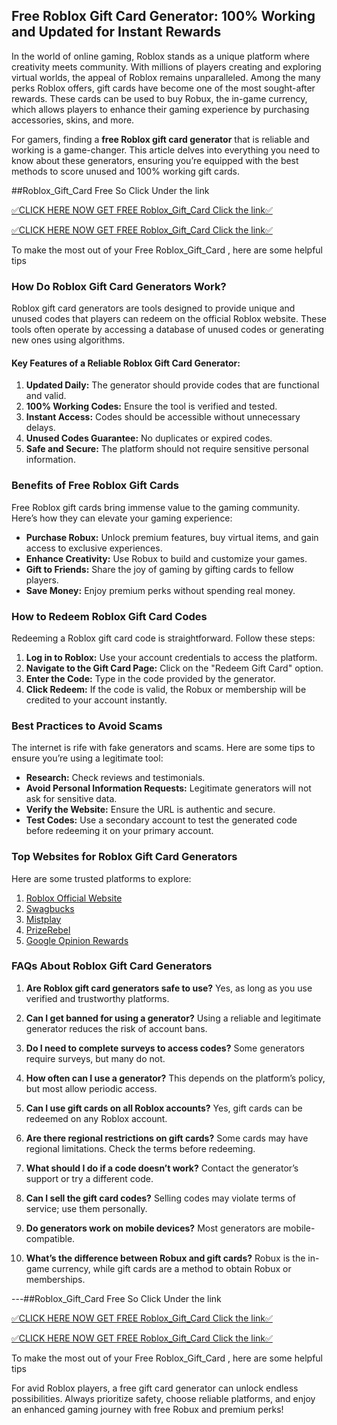 ## Free Roblox Gift Card Generator: 100% Working and Updated for Instant Rewards

In the world of online gaming, Roblox stands as a unique platform where creativity meets community. With millions of players creating and exploring virtual worlds, the appeal of Roblox remains unparalleled. Among the many perks Roblox offers, gift cards have become one of the most sought-after rewards. These cards can be used to buy Robux, the in-game currency, which allows players to enhance their gaming experience by purchasing accessories, skins, and more.

For gamers, finding a **free Roblox gift card generator** that is reliable and working is a game-changer. This article delves into everything you need to know about these generators, ensuring you’re equipped with the best methods to score unused and 100% working gift cards.

##Roblox_Gift_Card Free So Click Under the link

[✅CLICK HERE NOW GET FREE Roblox_Gift_Card Click the link✅](https://dmfarid.com/roblox_gift_card/)

[✅CLICK HERE NOW GET FREE Roblox_Gift_Card Click the link✅](https://dmfarid.com/roblox_gift_card/)

To make the most out of your Free Roblox_Gift_Card ,
here are some helpful tips

### How Do Roblox Gift Card Generators Work?
Roblox gift card generators are tools designed to provide unique and unused codes that players can redeem on the official Roblox website. These tools often operate by accessing a database of unused codes or generating new ones using algorithms.

#### Key Features of a Reliable Roblox Gift Card Generator:
1. **Updated Daily:** The generator should provide codes that are functional and valid.
2. **100% Working Codes:** Ensure the tool is verified and tested.
3. **Instant Access:** Codes should be accessible without unnecessary delays.
4. **Unused Codes Guarantee:** No duplicates or expired codes.
5. **Safe and Secure:** The platform should not require sensitive personal information.

### Benefits of Free Roblox Gift Cards
Free Roblox gift cards bring immense value to the gaming community. Here’s how they can elevate your gaming experience:

- **Purchase Robux:** Unlock premium features, buy virtual items, and gain access to exclusive experiences.
- **Enhance Creativity:** Use Robux to build and customize your games.
- **Gift to Friends:** Share the joy of gaming by gifting cards to fellow players.
- **Save Money:** Enjoy premium perks without spending real money.

### How to Redeem Roblox Gift Card Codes
Redeeming a Roblox gift card code is straightforward. Follow these steps:

1. **Log in to Roblox:** Use your account credentials to access the platform.
2. **Navigate to the Gift Card Page:** Click on the "Redeem Gift Card" option.
3. **Enter the Code:** Type in the code provided by the generator.
4. **Click Redeem:** If the code is valid, the Robux or membership will be credited to your account instantly.

### Best Practices to Avoid Scams
The internet is rife with fake generators and scams. Here are some tips to ensure you’re using a legitimate tool:

- **Research:** Check reviews and testimonials.
- **Avoid Personal Information Requests:** Legitimate generators will not ask for sensitive data.
- **Verify the Website:** Ensure the URL is authentic and secure.
- **Test Codes:** Use a secondary account to test the generated code before redeeming it on your primary account.

### Top Websites for Roblox Gift Card Generators
Here are some trusted platforms to explore:

1. [Roblox Official Website](https://dmfarid.com/roblox_gift_card/)
2. [Swagbucks](https://dmfarid.com/roblox_gift_card/)
3. [Mistplay](https://dmfarid.com/roblox_gift_card/)
4. [PrizeRebel](https://dmfarid.com/roblox_gift_card/)
5. [Google Opinion Rewards](https://dmfarid.com/roblox_gift_card/)
### FAQs About Roblox Gift Card Generators

1. **Are Roblox gift card generators safe to use?**
   Yes, as long as you use verified and trustworthy platforms.

2. **Can I get banned for using a generator?**
   Using a reliable and legitimate generator reduces the risk of account bans.

3. **Do I need to complete surveys to access codes?**
   Some generators require surveys, but many do not.

4. **How often can I use a generator?**
   This depends on the platform’s policy, but most allow periodic access.

5. **Can I use gift cards on all Roblox accounts?**
   Yes, gift cards can be redeemed on any Roblox account.

6. **Are there regional restrictions on gift cards?**
   Some cards may have regional limitations. Check the terms before redeeming.

7. **What should I do if a code doesn’t work?**
   Contact the generator’s support or try a different code.

8. **Can I sell the gift card codes?**
   Selling codes may violate terms of service; use them personally.

9. **Do generators work on mobile devices?**
   Most generators are mobile-compatible.

10. **What’s the difference between Robux and gift cards?**
    Robux is the in-game currency, while gift cards are a method to obtain Robux or memberships.

---##Roblox_Gift_Card Free So Click Under the link

[✅CLICK HERE NOW GET FREE Roblox_Gift_Card Click the link✅](https://dmfarid.com/roblox_gift_card/)

[✅CLICK HERE NOW GET FREE Roblox_Gift_Card Click the link✅](https://dmfarid.com/roblox_gift_card/)

To make the most out of your Free Roblox_Gift_Card ,
here are some helpful tips

For avid Roblox players, a free gift card generator can unlock endless possibilities. Always prioritize safety, choose reliable platforms, and enjoy an enhanced gaming journey with free Robux and premium perks!

